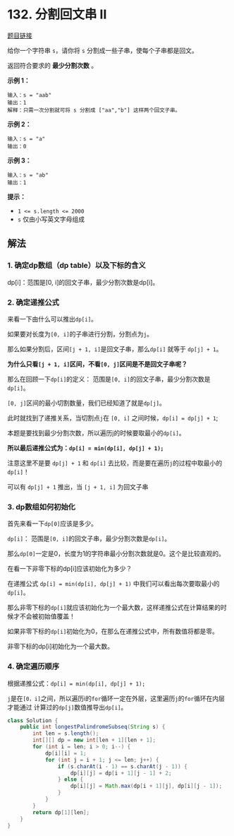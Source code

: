 # 132. 分割回文串 II

[题目链接](https://leetcode.cn/problems/palindrome-partitioning-ii/)

给你一个字符串 `s`，请你将 `s` 分割成一些子串，使每个子串都是回文。

返回符合要求的 **最少分割次数** 。

**示例 1：**

```
输入：s = "aab"
输出：1
解释：只需一次分割就可将 s 分割成 ["aa","b"] 这样两个回文子串。
```

**示例 2：**

```
输入：s = "a"
输出：0
```

**示例 3：**

```
输入：s = "ab"
输出：1 
```

**提示：**

- `1 <= s.length <= 2000`
- `s` 仅由小写英文字母组成

## 解法

### 1. 确定dp数组（dp table）以及下标的含义

dp[i]：范围是[0, i]的回文子串，最少分割次数是dp[i]。

### 2. 确定递推公式

来看一下由什么可以推出`dp[i]`。

如果要对长度为`[0, i]`的子串进行分割，分割点为`j`。

那么如果分割后，区间`[j + 1, i]`是回文子串，那么`dp[i]` 就等于 `dp[j] + 1`。

**为什么只看`[j + 1, i]`区间，不看`[0, j]`区间是不是回文子串呢？**

那么在回顾一下`dp[i]`的定义： 范围是`[0, i]`的回文子串，最少分割次数是`dp[i]`。

`[0, j]`区间的最小切割数量，我们已经知道了就是`dp[j]`。

此时就找到了递推关系，当切割点`j`在 `[0, i]` 之间时候，`dp[i] = dp[j] + 1`;

本题是要找到最少分割次数，所以遍历j的时候要取最小的`dp[i]`。

**所以最后递推公式为：`dp[i] = min(dp[i], dp[j] + 1);`**

注意这里不是要 `dp[j] + 1` 和 `dp[i]` 去比较，而是要在遍历`j`的过程中取最小的`dp[i]`！

可以有 `dp[j] + 1` 推出，当 `[j + 1, i]` 为回文子串

### 3. dp数组如何初始化

首先来看一下`dp[0]`应该是多少。

`dp[i]`： 范围是`[0, i]`的回文子串，最少分割次数是`dp[i]`。

那么`dp[0]`一定是0，长度为1的字符串最小分割次数就是0。这个是比较直观的。

在看一下非零下标的dp[i]应该初始化为多少？

在递推公式 `dp[i] = min(dp[i], dp[j] + 1)` 中我们可以看出每次要取最小的`dp[i]`。

那么非零下标的`dp[i]`就应该初始化为一个最大数，这样递推公式在计算结果的时候才不会被初始值覆盖！

如果非零下标的`dp[i]`初始化为0，在那么在递推公式中，所有数值将都是零。

非零下标的dp[i]初始化为一个最大数。

### 4. 确定遍历顺序

根据递推公式：`dp[i] = min(dp[i], dp[j] + 1);`

`j`是在`[0，i]`之间，所以遍历i的`for`循环一定在外层，这里遍历`j`的`for`循环在内层才能通过 计算过的`dp[j]`数值推导出`dp[i]`。

```java
class Solution {
    public int longestPalindromeSubseq(String s) {
        int len = s.length();
        int[][] dp = new int[len + 1][len + 1];
        for (int i = len; i > 0; i--) {
            dp[i][i] = 1;
            for (int j = i + 1; j <= len; j++) {
                if (s.charAt(i - 1) == s.charAt(j - 1)) {
                    dp[i][j] = dp[i + 1][j - 1] + 2;
                } else {
                    dp[i][j] = Math.max(dp[i + 1][j], dp[i][j - 1]);
                }
            }
        }
        return dp[1][len];
    }
}
```

